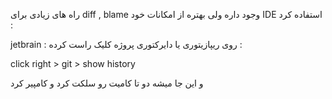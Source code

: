 
راه های زیادی برای diff , blame وجود داره ولی بهتره از امکانات خود IDE استفاده کرد :

jetbrain : 
روی ریپازیتوری یا دایرکتوری پروژه کلیک راست کرده :

click right > git > show history

و این جا میشه دو تا کامیت رو سلکت کرد و کامپیر کرد
